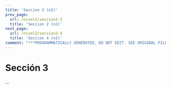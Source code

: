 ```yaml
---
title: 'Seccion 3 (n2)'
prev_page:
  url: /nivel2/seccion2-2
  title: 'Seccion 2 (n2)'
next_page:
  url: /nivel2/seccion2-4
  title: 'Seccion 4 (n2)'
comment: "***PROGRAMMATICALLY GENERATED, DO NOT EDIT. SEE ORIGINAL FILES IN /content***"
---
```

# Sección 3

...